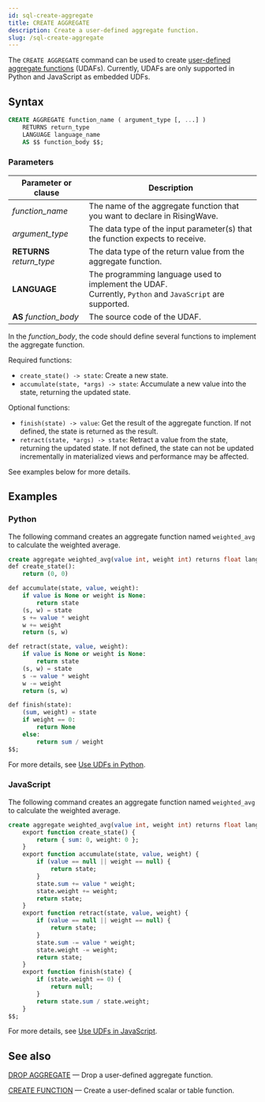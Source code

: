 ```yaml
---
id: sql-create-aggregate
title: CREATE AGGREGATE
description: Create a user-defined aggregate function.
slug: /sql-create-aggregate
---
```

<head>
  <link rel="canonical" href="https://docs.risingwave.com/docs/current/sql-create-aggregate/" />
</head>

The `CREATE AGGREGATE` command can be used to create [user-defined aggregate functions](/sql/udf/user-defined-functions.md) (UDAFs). Currently, UDAFs are only supported in Python and JavaScript as embedded UDFs.

## Syntax

```sql
CREATE AGGREGATE function_name ( argument_type [, ...] )
    RETURNS return_type
    LANGUAGE language_name
    AS $$ function_body $$;
```

### Parameters

| Parameter or clause | Description |
| --- | --- |
| *function_name* | The name of the aggregate function that you want to declare in RisingWave. |
| *argument_type* | The data type of the input parameter(s) that the function expects to receive. |
| **RETURNS** *return_type* | The data type of the return value from the aggregate function. |
| **LANGUAGE** | The programming language used to implement the UDAF. <br/> Currently, `Python` and `JavaScript` are supported. |
| **AS** *function_body* | The source code of the UDAF. |

In the *function_body*, the code should define several functions to implement the aggregate function.

Required functions:

- `create_state() -> state`: Create a new state.
- `accumulate(state, *args) -> state`: Accumulate a new value into the state, returning the updated state.

Optional functions:

- `finish(state) -> value`: Get the result of the aggregate function. If not defined, the state is returned as the result.
- `retract(state, *args) -> state`: Retract a value from the state, returning the updated state. If not defined, the state can not be updated incrementally in materialized views and performance may be affected.

See examples below for more details.

## Examples

### Python

The following command creates an aggregate function named `weighted_avg` to calculate the weighted average.

```sql title="Python UDAF"
create aggregate weighted_avg(value int, weight int) returns float language python as $$
def create_state():
    return (0, 0)

def accumulate(state, value, weight):
    if value is None or weight is None:
        return state
    (s, w) = state
    s += value * weight
    w += weight
    return (s, w)

def retract(state, value, weight):
    if value is None or weight is None:
        return state
    (s, w) = state
    s -= value * weight
    w -= weight
    return (s, w)

def finish(state):
    (sum, weight) = state
    if weight == 0:
        return None
    else:
        return sum / weight
$$;
```

For more details, see [Use UDFs in Python](/sql/udf/udf-python-embedded.md).

### JavaScript

The following command creates an aggregate function named `weighted_avg` to calculate the weighted average.

```sql title="Javascript UDAF"
create aggregate weighted_avg(value int, weight int) returns float language javascript as $$
    export function create_state() {
        return { sum: 0, weight: 0 };
    }
    export function accumulate(state, value, weight) {
        if (value == null || weight == null) {
            return state;
        }
        state.sum += value * weight;
        state.weight += weight;
        return state;
    }
    export function retract(state, value, weight) {
        if (value == null || weight == null) {
            return state;
        }
        state.sum -= value * weight;
        state.weight -= weight;
        return state;
    }
    export function finish(state) {
        if (state.weight == 0) {
            return null;
        }
        return state.sum / state.weight;
    }
$$;
```

For more details, see [Use UDFs in JavaScript](/sql/udf/udf-javascript.md).

## See also

[DROP AGGREGATE](/sql/commands/sql-drop-aggregate.md) — Drop a user-defined aggregate function.

[CREATE FUNCTION](/sql/commands/sql-create-functions.md) — Create a user-defined scalar or table function.
